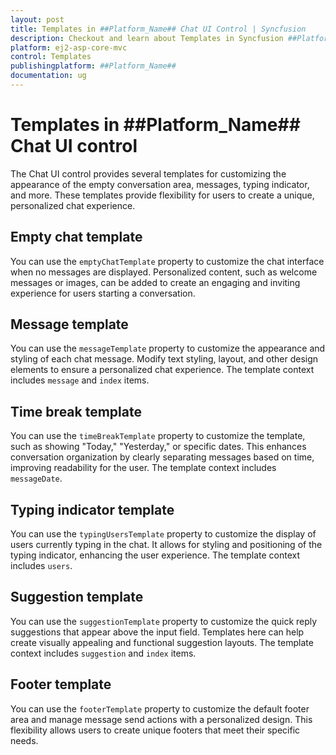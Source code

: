 ```yaml
---
layout: post
title: Templates in ##Platform_Name## Chat UI Control | Syncfusion
description: Checkout and learn about Templates in Syncfusion ##Platform_Name## Chat UI control of Syncfusion Essential JS 2 and more.
platform: ej2-asp-core-mvc
control: Templates
publishingplatform: ##Platform_Name##
documentation: ug
---
```


# Templates in ##Platform_Name## Chat UI control

The Chat UI control provides several templates for customizing the appearance of the empty conversation area, messages, typing indicator, and more. These templates provide flexibility for users to create a unique, personalized chat experience. 

## Empty chat template

You can use the `emptyChatTemplate` property to customize the chat interface when no messages are displayed. Personalized content, such as welcome messages or images, can be added to create an engaging and inviting experience for users starting a conversation.

## Message template

You can use the `messageTemplate` property to customize the appearance and styling of each chat message. Modify text styling, layout, and other design elements to ensure a personalized chat experience. The template context includes `message` and `index` items.

## Time break template

You can use the `timeBreakTemplate` property to customize the template, such as showing "Today," "Yesterday," or specific dates. This enhances conversation organization by clearly separating messages based on time, improving readability for the user. The template context includes `messageDate`.

## Typing indicator template

You can use the `typingUsersTemplate` property to customize the display of users currently typing in the chat. It allows for styling and positioning of the typing indicator, enhancing the user experience. The template context includes `users`.

## Suggestion template

You can use the `suggestionTemplate` property to customize the quick reply suggestions that appear above the input field. Templates here can help create visually appealing and functional suggestion layouts. The template context includes `suggestion` and `index` items.

## Footer template

You can use the `footerTemplate` property to customize the default footer area and manage message send actions with a personalized design. This flexibility allows users to create unique footers that meet their specific needs.
